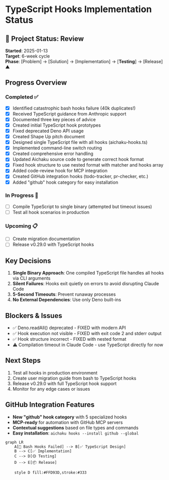# TypeScript Hooks Implementation Status

## 🌳 Project Status: Review

**Started**: 2025-01-13\
**Target**: 6-week cycle\
**Phase**: [Problem] → [Solution] → [Implementation] → [**Testing**] → [Release]
▲

## Progress Overview

### Completed ✅

- [x] Identified catastrophic bash hooks failure (40k duplicates!)
- [x] Received TypeScript guidance from Anthropic support
- [x] Documented three key pieces of advice
- [x] Created initial TypeScript hook prototypes
- [x] Fixed deprecated Deno API usage
- [x] Created Shape Up pitch document
- [x] Designed single TypeScript file with all hooks (aichaku-hooks.ts)
- [x] Implemented command-line switch routing
- [x] Created comprehensive error handling
- [x] Updated Aichaku source code to generate correct hook format
- [x] Fixed hook structure to use nested format with matcher and hooks array
- [x] Added code-review hook for MCP integration
- [x] Created GitHub integration hooks (todo-tracker, pr-checker, etc.)
- [x] Added "github" hook category for easy installation

### In Progress 🔄

- [ ] Compile TypeScript to single binary (attempted but timeout issues)
- [ ] Test all hook scenarios in production

### Upcoming 📋

- [ ] Create migration documentation
- [ ] Release v0.29.0 with TypeScript hooks

## Key Decisions

1. **Single Binary Approach**: One compiled TypeScript file handles all hooks
   via CLI arguments
2. **Silent Failures**: Hooks exit quietly on errors to avoid disrupting Claude
   Code
3. **5-Second Timeouts**: Prevent runaway processes
4. **No External Dependencies**: Use only Deno built-ins

## Blockers & Issues

- ✅ Deno.readAll() deprecated - FIXED with modern API
- ✅ Hook execution not visible - FIXED with exit code 2 and stderr output
- ✅ Hook structure incorrect - FIXED with nested format
- ⚠️ Compilation timeout in Claude Code - use TypeScript directly for now

## Next Steps

1. Test all hooks in production environment
2. Create user migration guide from bash to TypeScript hooks
3. Release v0.29.0 with full TypeScript hook support
4. Monitor for any edge cases or issues

## GitHub Integration Features

- **New "github" hook category** with 5 specialized hooks
- **MCP-ready** for automation with GitHub MCP servers
- **Contextual suggestions** based on file types and commands
- **Easy installation**: `aichaku hooks --install github --global`

```mermaid
graph LR
    A[🔴 Bash Hooks Failed] --> B[✅ TypeScript Design]
    B --> C[✅ Implementation]
    C --> D[🟡 Testing]
    D --> E[📦 Release]
    
    style D fill:#FFD93D,stroke:#333
```
